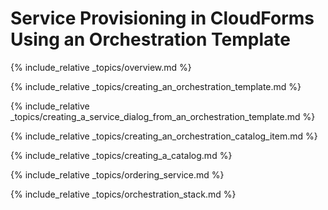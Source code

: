 ---
---

# Service Provisioning in CloudForms Using an Orchestration Template

{% include_relative _topics/overview.md %}

{% include_relative _topics/creating_an_orchestration_template.md
%}

{% include_relative
_topics/creating_a_service_dialog_from_an_orchestration_template.md
%}

{% include_relative
_topics/creating_an_orchestration_catalog_item.md %}

{% include_relative _topics/creating_a_catalog.md %}

{% include_relative _topics/ordering_service.md %}

{% include_relative _topics/orchestration_stack.md %}

